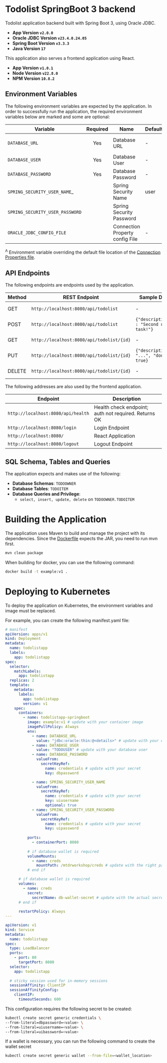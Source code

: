 # Todolist SpringBoot 3 backend

Todolist application backend built with Spring Boot 3, using Oracle JDBC.

- __App Version `v2.0.0`__
- __Oracle JDBC Version `v23.4.0.24.05`__
- __Spring Boot Version `v3.3.3`__
- __Java Version `17`__

This application also serves a frontend application using React.
- __App Version `v1.0.1`__
- __Node Version `v22.8.0`__
- __NPM Version `10.8.2`__


## Environment Variables
The following environment variables are expected by the application.
In order to successfully run the application, the required environment variables below are marked and some are optional:

| Variable                        | Required | Name                            | Default     | Description                                                     |
|---------------------------------|:--------:|---------------------------------|-------------|-----------------------------------------------------------------|
| `DATABASE_URL`                  |   Yes    | Database URL                    | -           | Connection to URL, in the form of `jdbc:oracle:thin:@<details>` |
| `DATABASE_USER`                 |   Yes    | Database User                   | -           | Database user with access to the necessary tables               |
| `DATABASE_PASSWORD`             |   Yes    | Database Password               | -           | Database user credentials                                       |
| `SPRING_SECURITY_USER_NAME`_    |          | Spring Security Name            | user        | Sets basic authentication username                              |
| `SPRING_SECURITY_USER_PASSWORD` |          | Spring Security Password        | <generated> | Sets basic authentication password                              |
| `ORACLE_JDBC_CONFIG_FILE`       |          | Connection Property config File | -           | Specifies the path of a connection properties file<sup>A</sup>  |
<sup>A</sup> Environment variable overriding the default file location of the [Connection Properties file](https://docs.oracle.com/en/database/oracle/oracle-database/23/jajdb/oracle/jdbc/OracleConnection.html#CONNECTION_PROPERTY_CONFIG_FILE).

## API Endpoints
The following endpoints are endpoints used by the application.

| Method | REST Endpoint                             | Sample Data                            | Description           |
|--------|-------------------------------------------|----------------------------------------|-----------------------|
| GET    | `http://localhost:8080/api/todolist`      | -                                      | Retrieves all Todos   |
| POST   | `http://localhost:8080/api/todolist`      | `{"description" : "Second new task!"}` | Saves a new Todo      |
| GET    | `http://localhost:8080/api/todolist/{id}` | -                                      | Retrieves a Todo item |
| PUT    | `http://localhost:8080/api/todolist/{id}` | `{"description": "...", "done": true}` | Updates a Todo item   |
| DELETE | `http://localhost:8080/api/todolist/{id}` | -                                      | Deletes a Todo item   |

The following addresses are also used by the frontend application.

| Endpoint                           | Description                                          |
|------------------------------------|------------------------------------------------------|
| `http://localhost:8080/api/health` | Health check endpoint; auth not required. Returns OK |
| `http://localhost:8080/login`      | Login Endpoint                                       |
| `http://localhost:8080/`           | React Application                                    |
| `http://localhost:8080/logout`     | Logout Endpoint                                      |

## SQL Schema, Tables and Queries

The application expects and makes use of the following:

- __Database Schemas__: `TODOOWNER`
- __Database Tables__: `TODOITEM`
- __Database Queries and Privilege__:
    - `select, insert, update, delete` on `TODOOWNER.TODOITEM`


# Building the Application
The application uses Maven to build and manage the project with its dependencies.
Since the [Dockerfile](./Dockerfile) expects the JAR, you need to run mvn first.
```bash
mvn clean package
```

When building for docker, you can use the following command:
```bash
docker build -t example:v1 .
```

# Deploying to Kubernetes
To deploy the application on Kubernetes,
the environment variables and image must be replaced.

For example, you can create the following manifest.yaml file:
```yaml
# manifest
apiVersion: apps/v1
kind: Deployment
metadata:
  name: todolistapp
  labels:
    app: todolistapp
spec:
  selector:
    matchLabels:
      app: todolistapp
  replicas: 2
  template:
    metadata:
      labels:
        app: todolistapp
        version: v1
    spec:
      containers:
        - name: todolistapp-springboot
          image: example:v1 # update with your container image
          imagePullPolicy: Always
          env:
            - name: DATABASE_URL
              value: "jdbc:oracle:thin:@<details>" # update with your database URL
            - name: DATABASE_USER
              value: "TODOUSER" # update with your database user
            - name: DATABASE_PASSWORD
              valueFrom:
                secretKeyRef:
                  name: credentials # update with your secret
                  key: dbpassword

            - name: SPRING_SECURITY_USER_NAME
              valueFrom:
                secretKeyRef:
                  name: credentials # update with your secret
                  key: uiusername
                  optional: true
            - name: SPRING_SECURITY_USER_PASSWORD
              valueFrom:
                secretKeyRef:
                  name: credentials # update with your secret
                  key: uipassword
              
          ports:
            - containerPort: 8080
              
          # if database wallet is required
          volumeMounts:
            - name: creds
              mountPath: /mtdrworkshop/creds # update with the right path to the wallet
          # end if

      # if database wallet is required
      volumes:
        - name: creds
          secret:
            secretName: db-wallet-secret # update with the actual secret
      # end if
      
      restartPolicy: Always 
---

apiVersion: v1
kind: Service
metadata:
  name: todolistapp
spec:
  type: LoadBalancer
  ports:
    - port: 80
      targetPort: 8080
  selector:
    app: todolistapp
  
  # sticky session used for in-memory sessions
  sessionAffinity: ClientIP
  sessionAffinityConfig:
    clientIP:
      timeoutSeconds: 600
```

This configuration requires the following secret to be created:
```bash
kubectl create secret generic credentials \ 
--from-literal=dbpassword=<value> \
--from-literal=uiusername=<value> \
--from-literal=uibassword=<value>
```

If a wallet is necessary, you can run the following command to create the wallet secret
```bash
kubectl create secret generic wallet --from-file=<wallet_location>
```